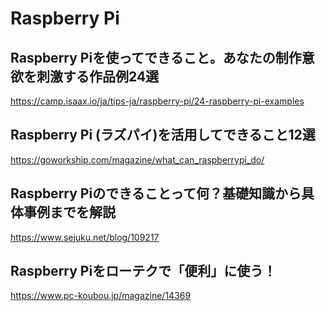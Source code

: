 
# Raspberry Pi


## Raspberry Piを使ってできること。あなたの制作意欲を刺激する作品例24選

https://camp.isaax.io/ja/tips-ja/raspberry-pi/24-raspberry-pi-examples


## Raspberry Pi (ラズパイ)を活用してできること12選

https://goworkship.com/magazine/what_can_raspberrypi_do/


## Raspberry Piのできることって何？基礎知識から具体事例までを解説

https://www.sejuku.net/blog/109217


## Raspberry Piをローテクで「便利」に使う！

https://www.pc-koubou.jp/magazine/14369




